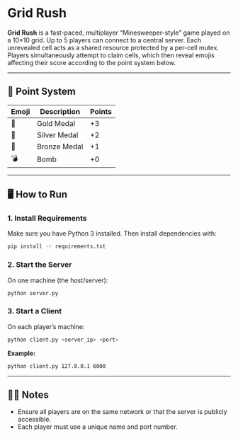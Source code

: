 # Grid Rush

**Grid Rush** is a fast-paced, multiplayer “Minesweeper-style” game played on a 10×10 grid. Up to 5 players can connect to a central server. Each unrevealed cell acts as a shared resource protected by a per-cell mutex. Players simultaneously attempt to claim cells, which then reveal emojis affecting their score according to the point system below.

---

## 🎯 Point System

| Emoji | Description                  | Points |
|-------|------------------------------|--------|
| 🥇    | Gold Medal                   | +3     |
| 🥈    | Silver Medal                 | +2     |
| 🥉    | Bronze Medal                 | +1     |
| 💣    | Bomb                         | +0     |

---

## 🖥️ How to Run

### 1. Install Requirements

Make sure you have Python 3 installed. Then install dependencies with:

```bash
pip install -r requirements.txt
```

### 2. Start the Server

On one machine (the host/server):

```bash
python server.py
```

### 3. Start a Client

On each player’s machine:

```bash
python client.py <server_ip> <port>
```

**Example:**

```bash
python client.py 127.0.0.1 6000
```

---

## 🧑‍💻 Notes

- Ensure all players are on the same network or that the server is publicly accessible.
- Each player must use a unique name and port number.
